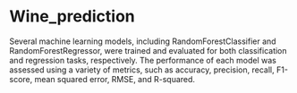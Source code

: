 # Wine_prediction
Several machine learning models, including RandomForestClassifier and RandomForestRegressor, were trained and evaluated for both classification and regression tasks, respectively. The performance of each model was assessed using a variety of metrics, such as accuracy, precision, recall, F1-score, mean squared error, RMSE, and R-squared.

